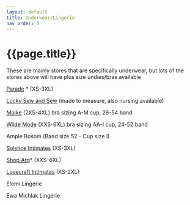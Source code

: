 ```yaml
---
layout: default
title: Underwear/Lingerie
nav_order: 5
---
```


# {{page.title}}

These are mainly stores that are specifically underwear, but lots of the stores above will have plus size undies/bras available

[Parade](https://yourparade.com) * (XS-3XL)

[Lucky Sew and Sew](https://luckysewandsew.co.uk) (made to measure, also nursing available)

[Molke](https://molke.co.uk) (2XS-4XL) bra sizing A-M cup, 26-54 band

[Wilde Mode](https://wildemode.com) (XXS-6XL) bra sizing AA-I cup, 24-52 band

Ample Bosom (Band size 52 - Cup size I)

[Solstice Intimates](https://solsticeintimates.com) (XS-3XL)

[Shop Arq](https://shoparq.com)* (XXS-6XL)

[Lovecraft Intimates](https://lovecraft-intimates.com) (XS-2XL)

Elomi Lingerie 

Ewa Michlak Lingerie